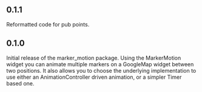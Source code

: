 ## 0.1.1

Reformatted code for pub points. 

## 0.1.0

Initial release of the marker_motion package. Using the MarkerMotion widget you can animate
multiple markers on a GoogleMap widget between two positions. It also allows you to choose the
underlying implementation to use either an AnimationController driven animation, or a simpler
Timer based one.
